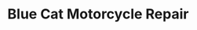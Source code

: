 ---
title: "Blue Cat Motorcycle Repair"
url: /saint-paul/blue-cat-motorcycle-repair/
shop: motorcycle
---